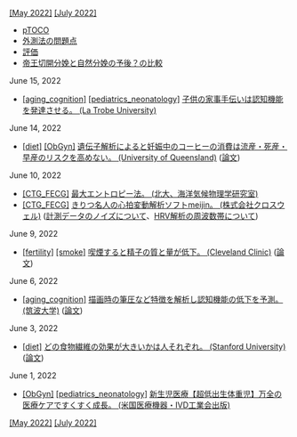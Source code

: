 [\[May 2022\]](2205.md) [\[July 2022\]](2207.md)

* [pTOCO](https://obgyn.onlinelibrary.wiley.com/doi/full/10.1111/aogs.12836)
* [外測法の問題点](http://www.ob-tools.com/problems-with-external-monitoring.html)
* [評価](https://www.ajog.org/article/S0002-9378(18)31414-5/fulltext)
* [帝王切開分娩と自然分娩の予後？の比較](https://www.mdpi.com/1424-8220/20/11/3023/htm)

June 15, 2022
* [\[aging_cognition\]](aging_cognition.md) [\[pediatrics_neonatology\]](pediatrics_neonatology.md) [子供の家事手伝いは認知機能を発達させる。 (La Trobe University)](https://www.latrobe.edu.au/news/articles/2022/release/childrens-chores-improve-brain-function)

June 14, 2022
* [\[diet\]](diet.md) [\[ObGyn\]](ObGyn.md) [遺伝子解析によると妊娠中のコーヒーの消費は流産・死産・早産のリスクを高めない。 (University of Queensland)](https://www.uq.edu.au/news/article/2022/06/genes-reveal-coffee-safe-during-pregnancy) ([論文](https://doi.org/10.1093/ije/dyac121))

June 10, 2022
* [\[CTG_FECG\]](CTG_FECG.md) [最大エントロピー法。 (北大、海洋気候物理学研究室)](https://www.sci.hokudai.ac.jp/~minobe/data_anal/chap3.pdf)
* [\[CTG_FECG\]](CTG_FECG.md) [きりつ名人の心拍変動解析ソフトmeijin。 (株式会社クロスウェル)](https://meijin-club.crosswell.jp/) ([計測データのノイズについて](https://meijin-club.crosswell.jp/meijin-3-2/basic/mem/)、[HRV解析の周波数帯について](https://meijin-club.crosswell.jp/meijin-3-2/basic/hrv/))

June 9, 2022
* [\[fertility\]](fertility.md) [\[smoke\]](smoke.md) [喫煙すると精子の質と量が低下。 (Cleveland Clinic)](https://www.clevelandclinic.org/reproductiveresearchcenter/docs/publications/549_Sharma_et_al_Cigarette_Smoking_and_Semen_Quality.pdf) ([論文](https://doi.org/10.1016/j.eururo.2016.04.010))

June 6, 2022
* [\[aging_cognition\]](aging_cognition.md) [描画時の筆圧など特徴を解析し認知機能の低下を予測。 (筑波大学)](https://www.tsukuba.ac.jp/journal/medicine-health/20220602141500.html) ([論文](https://formative.jmir.org/2022/5/e37014))

June 3, 2022
* [\[diet\]](diet.md) [どの食物繊維の効果が大きいかは人それぞれ。 (Stanford University)](https://www.eurekalert.org/news-releases/950343) ([論文](https://www.sciencedirect.com/science/article/pii/S1931312822001664))

June 1, 2022
* [\[ObGyn\]](ObGyn.md) [\[pediatrics_neonatology\]](pediatrics_neonatology.md) [新生児医療【超低出生体重児】万全の医療ケアですくすく成長。 (米国医療機器・IVD工業会出版)](https://amdd.jp/technology/essay/vol3/2049/)

[\[May 2022\]](2205.md) [\[July 2022\]](2207.md)
